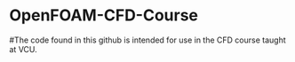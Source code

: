 # OpenFOAM-CFD-Course

#The code found in this github is intended for use in the CFD course taught at VCU.
